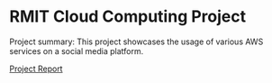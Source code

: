 # RMIT Cloud Computing Project
Project summary: This project showcases the usage of various AWS services on a social media platform.

[Project Report](Project_Report.pdf)
